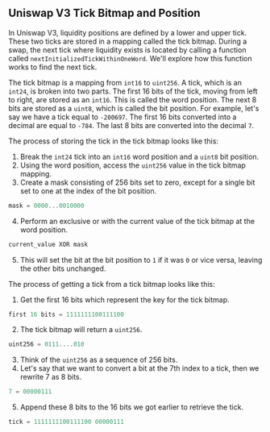 ## Uniswap V3 Tick Bitmap and Position

In Uniswap V3, liquidity positions are defined by a lower and upper tick. These two ticks are stored in a mapping called the tick bitmap. During a swap, the next tick where liquidity exists is located by calling a function called `nextInitializedTickWithinOneWord`. We'll explore how this function works to find the next tick. 

The tick bitmap is a mapping from `int16` to `uint256`. A tick, which is an `int24`, is broken into two parts. The first 16 bits of the tick, moving from left to right, are stored as an `int16`. This is called the word position. The next 8 bits are stored as a `uint8`, which is called the bit position. For example, let's say we have a tick equal to `-200697`. The first 16 bits converted into a decimal are equal to `-784`. The last 8 bits are converted into the decimal `7`.

The process of storing the tick in the tick bitmap looks like this:

1.  Break the `int24` tick into an `int16` word position and a `uint8` bit position.
2.  Using the word position, access the `uint256` value in the tick bitmap mapping.
3.  Create a mask consisting of 256 bits set to zero, except for a single bit set to one at the index of the bit position.
```javascript
mask = 0000...0010000
```
4. Perform an exclusive or with the current value of the tick bitmap at the word position.
```javascript
current_value XOR mask
```
5. This will set the bit at the bit position to `1` if it was `0` or vice versa, leaving the other bits unchanged.

The process of getting a tick from a tick bitmap looks like this:

1. Get the first 16 bits which represent the key for the tick bitmap.
```javascript
first 16 bits = 1111111100111100
```
2. The tick bitmap will return a `uint256`.
```javascript
uint256 = 0111....010
```
3.  Think of the `uint256` as a sequence of 256 bits.
4. Let's say that we want to convert a bit at the 7th index to a tick, then we rewrite 7 as 8 bits.
```javascript
7 = 00000111
```
5. Append these 8 bits to the 16 bits we got earlier to retrieve the tick.
```javascript
tick = 1111111100111100 00000111
```
